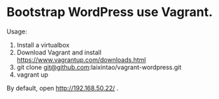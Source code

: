 # Bootstrap WordPress use Vagrant.

Usage:

1. Install a virtualbox
2. Download Vagrant and install https://www.vagrantup.com/downloads.html
3. git clone git@github.com:laixintao/vagrant-wordpress.git
4. vagrant up


By default, open http://192.168.50.22/ .
